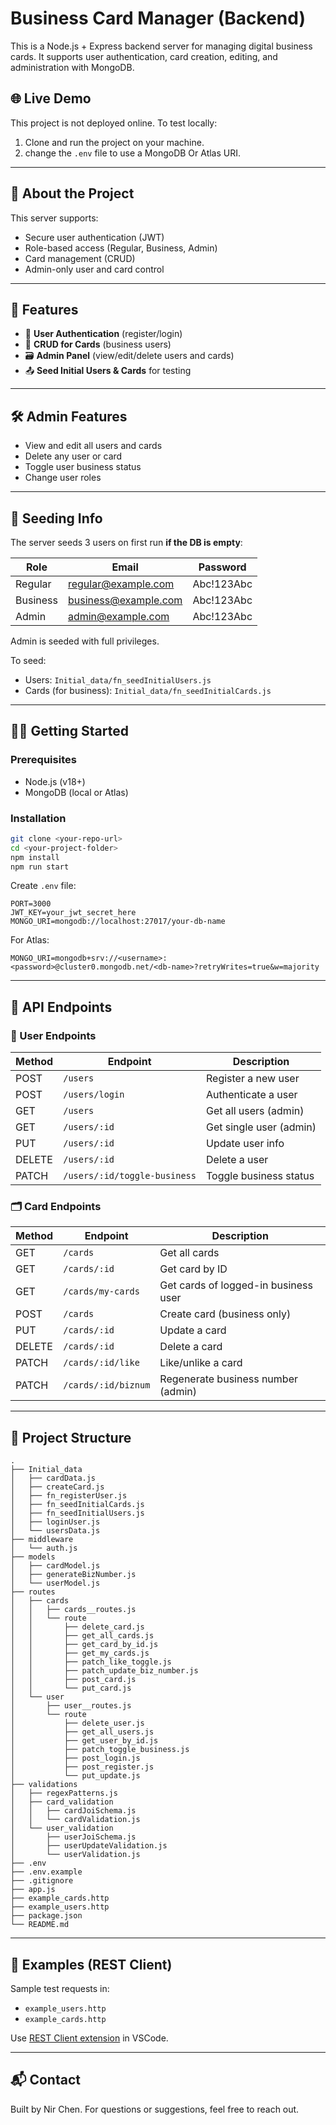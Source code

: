 # Business Card Manager (Backend)

This is a Node.js + Express backend server for managing digital business cards. It supports user authentication, card creation, editing, and administration with MongoDB.

## 🌐 Live Demo

This project is not deployed online. To test locally:

1. Clone and run the project on your machine.
2. change the `.env` file to use a MongoDB Or Atlas URI.

---

## 📖 About the Project

This server supports:

- Secure user authentication (JWT)
- Role-based access (Regular, Business, Admin)
- Card management (CRUD)
- Admin-only user and card control

---

## 🎯 Features

- 🔐 **User Authentication** (register/login)
- 🧾 **CRUD for Cards** (business users)
- 🗃️ **Admin Panel** (view/edit/delete users and cards)
- 📤 **Seed Initial Users & Cards** for testing

---

## 🛠️ Admin Features

- View and edit all users and cards
- Delete any user or card
- Toggle user business status
- Change user roles

---

## 🧪 Seeding Info

The server seeds 3 users on first run **if the DB is empty**:

| Role     | Email                                               | Password   |
| -------- | --------------------------------------------------- | ---------- |
| Regular  | [regular@example.com](mailto:regular@example.com)   | Abc!123Abc |
| Business | [business@example.com](mailto:business@example.com) | Abc!123Abc |
| Admin    | [admin@example.com](mailto:admin@example.com)       | Abc!123Abc |

Admin is seeded with full privileges.

To seed:

- Users: `Initial_data/fn_seedInitialUsers.js`
- Cards (for business): `Initial_data/fn_seedInitialCards.js`

---

## 🧑‍💻 Getting Started

### Prerequisites

- Node.js (v18+)
- MongoDB (local or Atlas)

### Installation

```bash
git clone <your-repo-url>
cd <your-project-folder>
npm install
npm run start
```

Create `.env` file:

```env
PORT=3000
JWT_KEY=your_jwt_secret_here
MONGO_URI=mongodb://localhost:27017/your-db-name
```

For Atlas:

```env
MONGO_URI=mongodb+srv://<username>:<password>@cluster0.mongodb.net/<db-name>?retryWrites=true&w=majority
```

---

## 📠 API Endpoints

### 🔑 User Endpoints

| Method | Endpoint                     | Description             |
| ------ | ---------------------------- | ----------------------- |
| POST   | `/users`                     | Register a new user     |
| POST   | `/users/login`               | Authenticate a user     |
| GET    | `/users`                     | Get all users (admin)   |
| GET    | `/users/:id`                 | Get single user (admin) |
| PUT    | `/users/:id`                 | Update user info        |
| DELETE | `/users/:id`                 | Delete a user           |
| PATCH  | `/users/:id/toggle-business` | Toggle business status  |

### 🗂️ Card Endpoints

| Method | Endpoint            | Description                          |
| ------ | ------------------- | ------------------------------------ |
| GET    | `/cards`            | Get all cards                        |
| GET    | `/cards/:id`        | Get card by ID                       |
| GET    | `/cards/my-cards`   | Get cards of logged-in business user |
| POST   | `/cards`            | Create card (business only)          |
| PUT    | `/cards/:id`        | Update a card                        |
| DELETE | `/cards/:id`        | Delete a card                        |
| PATCH  | `/cards/:id/like`   | Like/unlike a card                   |
| PATCH  | `/cards/:id/biznum` | Regenerate business number (admin)   |

---

## 📁 Project Structure

```
.
├── Initial_data
│   ├── cardData.js
│   ├── createCard.js
│   ├── fn_registerUser.js
│   ├── fn_seedInitialCards.js
│   ├── fn_seedInitialUsers.js
│   ├── loginUser.js
│   └── usersData.js
├── middleware
│   └── auth.js
├── models
│   ├── cardModel.js
│   ├── generateBizNumber.js
│   └── userModel.js
├── routes
│   ├── cards
│   │   ├── cards__routes.js
│   │   └── route
│   │       ├── delete_card.js
│   │       ├── get_all_cards.js
│   │       ├── get_card_by_id.js
│   │       ├── get_my_cards.js
│   │       ├── patch_like_toggle.js
│   │       ├── patch_update_biz_number.js
│   │       ├── post_card.js
│   │       └── put_card.js
│   └── user
│       ├── user__routes.js
│       └── route
│           ├── delete_user.js
│           ├── get_all_users.js
│           ├── get_user_by_id.js
│           ├── patch_toggle_business.js
│           ├── post_login.js
│           ├── post_register.js
│           └── put_update.js
├── validations
│   ├── regexPatterns.js
│   ├── card_validation
│   │   ├── cardJoiSchema.js
│   │   └── cardValidation.js
│   └── user_validation
│       ├── userJoiSchema.js
│       ├── userUpdateValidation.js
│       └── userValidation.js
├── .env
├── .env.example
├── .gitignore
├── app.js
├── example_cards.http
├── example_users.http
├── package.json
└── README.md
```

---

## 📄 Examples (REST Client)

Sample test requests in:

- `example_users.http`
- `example_cards.http`

Use [REST Client extension](https://marketplace.visualstudio.com/items?itemName=humao.rest-client) in VSCode.

---

## 📬 Contact

Built by Nir Chen. For questions or suggestions, feel free to reach out.
